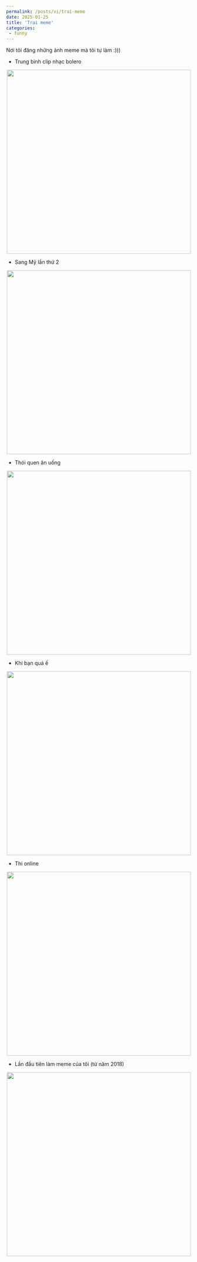 ```yaml
---
permalink: /posts/vi/trai-meme
date: 2025-01-25
title: 'Trại meme'
categories:
 - funny
---
```


Nơi tôi đăng những ảnh meme mà tôi tự làm :)))

- Trung bình clip nhạc bolero
<!-- https://www.facebook.com/ToiYeuNhacVang6889/videos/đỉnh-cao-bolero-song-ca-nam-nữ-hay-nhất-liên-khúc-nhạc-trữ-tình-hay-nhất-2021/818734298749536/ 24:04 -->

<p align="center">
<img src="/images/funny/trai_meme/5.jpg" width="500">
</p>


- Sang Mỹ lần thứ 2

<p align="center">
<img src="/images/funny/trai_meme/4.jpg" width="500">
</p>


- Thói quen ăn uống

<p align="center">
<img src="/images/funny/trai_meme/3.jpg" width="500">
</p>


- Khi bạn quá ế

<p align="center">
<img src="/images/funny/trai_meme/2.png" width="500">
</p>


- Thi online

<p align="center">
<img src="/images/funny/trai_meme/1.png" width="500">
</p>


- Lần đầu tiên làm meme của tôi (từ năm 2018)

<p align="center">
<img src="/images/funny/trai_meme/0.jpg" width="500">
</p>